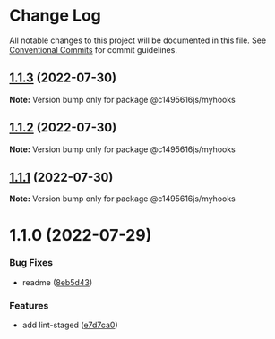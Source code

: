 # Change Log

All notable changes to this project will be documented in this file.
See [Conventional Commits](https://conventionalcommits.org) for commit guidelines.

## [1.1.3](https://github.com/c1495616js/jerry-fe-library/compare/@c1495616js/myhooks@1.1.2...@c1495616js/myhooks@1.1.3) (2022-07-30)

**Note:** Version bump only for package @c1495616js/myhooks





## [1.1.2](https://github.com/c1495616js/jerry-fe-library/compare/@c1495616js/myhooks@1.1.1...@c1495616js/myhooks@1.1.2) (2022-07-30)

**Note:** Version bump only for package @c1495616js/myhooks





## [1.1.1](https://github.com/c1495616js/jerry-fe-library/compare/@c1495616js/myhooks@1.1.0...@c1495616js/myhooks@1.1.1) (2022-07-30)

**Note:** Version bump only for package @c1495616js/myhooks





# 1.1.0 (2022-07-29)


### Bug Fixes

* readme ([8eb5d43](https://github.com/c1495616js/jerry-fe-library/commit/8eb5d436b7df2b21df9c6d198dada2dc5096ce78))


### Features

* add lint-staged ([e7d7ca0](https://github.com/c1495616js/jerry-fe-library/commit/e7d7ca02366321f602e6f10315be12fc6c2cd171))
